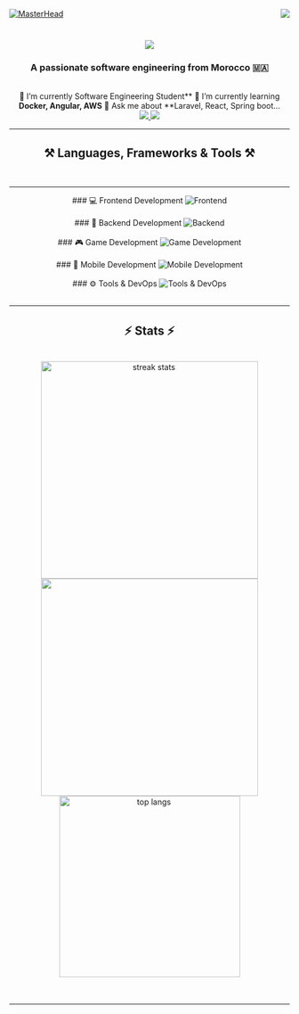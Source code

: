 [![MasterHead](https://firebasestorage.googleapis.com/v0/b/flexi-coding.appspot.com/o/dempgi7-520f8d5f-63d4-4453-8822-dbc149ae27f8.gif?alt=media&token=91c0c7b2-93c3-4029-b011-1a8703c5730d)](https://rishavchanda.io)        <img                align="right"         src="https://visitor-badge.laobi.icu/badge?page_id=salesp07.salesp07"              />         <h1        align="center">         <img      src="https://readme-typing-svg.herokuapp.com/?              font=Righteous&size=35&center=true&vCenter=true&width=500&height=70&duration=4000&lines=Hi+There!+👋;+I'm+Hodaifa+Echffani!;"        />       </h1>             <h3     align="center">              A                 passionate              software                engineering          from                   Morocco        🇲🇦</h3>         <br/>               <div         align="center">                 🔭           I’m           currently                    Software        Engineering                   Student**               🌱                  I’m              currently             learning         **Docker,             Angular,                    AWS**           💬            Ask               me             about        **Laravel,             React,                   Spring            boot...                    </div>                 <div                   align="center">         <a          href="mailto:echffani.hodaifa@gmail.com">                   <img                  src="https://img.shields.io/badge/Gmail-333333?style=for-the-badge&logo=gmail&logoColor=red"            />       </a>             <a        href="https://www.linkedin.com/in/hodaifa-echffani-297b7b284/"                target="_blank">         <img                 src="https://img.shields.io/badge/LinkedIn-0077B5?style=for-the-badge&logo=linkedin&logoColor=white"                   target="_blank"                  />            </a>                    </div>                 <hr/>       <h2       align="center">⚒️                  Languages,     Frameworks             &              Tools          ⚒️</h2>               <br/>       <hr/>                    <div                 align="center">                  ###         💻      Frontend              Development                   <img        src="https://skillicons.dev/icons?i=react,angular,html,css,tailwind,bootstrap,mui,figma,git,vscode"        alt="Frontend"                   />                <br/><br/>                  ###             🔧      Backend                   Development              <img       src="https://skillicons.dev/icons?i=nodejs,express,python,flask,php,laravel,mysql,postgres,firebase,mongodb,oracle,spring                 boot"             alt="Backend"                   />            <br/><br/>            ###          🎮     Game             Development                  <img            src="https://skillicons.dev/icons?i=unity,java,c"              alt="Game                    Development"       />       <br/><br/>              ###                 📱               Mobile                    Development        <img        src="https://skillicons.dev/icons?i=androidstudio,react,flutter"           alt="Mobile                Development"              />     <br/><br/>                    ###                  ⚙️          Tools      &                    DevOps               <img        src="https://skillicons.dev/icons?i=docker,jenkins,github,matlab"          alt="Tools                &               DevOps"                 />                   <br/>        </div>      <br/>                <hr/>        <h2                    align="center">⚡               Stats                    ⚡</h2>              <br>                  <div                align=center>            <img               width=390                    src="https://github-readme-streak-stats-salesp07.vercel.app/?user=hodaifa-ech&count_private=true&theme=react&border_radius=10"     alt="streak               stats"/>      <img        width=390                 src="https://github-readme-stats.vercel.app/api?username=hodaifa-ech&theme=react&hide_border=false&include_all_commits=false&count_private=true"/>                    <br/>      <img                  width=325              align="center"          src="https://github-readme-stats-salesp07.vercel.app/api/top-langs/?username=hodaifa-ech&hide=HTML&langs_count=8&layout=compact&theme=react&border_radius=10&size_weight=0.5&count_weight=0.5&exclude_repo=github-readme-stats"                 alt="top                langs"      />                    </div>     <br/><br/>        <hr/>             <br/>           <br/>        